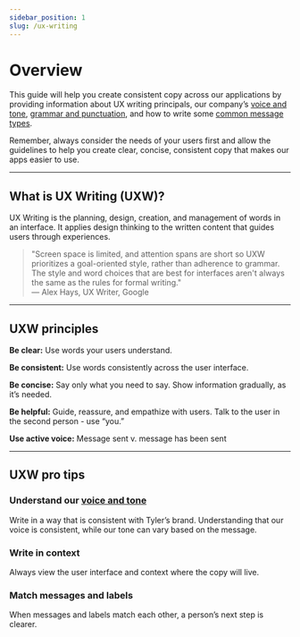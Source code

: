 ```yaml
---
sidebar_position: 1
slug: /ux-writing
---
```


# Overview 
This guide will help you create consistent copy across our applications by providing information about UX writing principals, our company’s [voice and tone](/ux-writing/voice-and-tone/), [grammar and punctuation](/ux-writing/style-guide/punctuation/), and how to write some [common message types](/ux-writing/common-messages/). 

Remember, always consider the needs of your users first and allow the guidelines to help you create clear, concise, consistent copy that makes our apps easier to use.

---

## What is UX Writing (UXW)?

UX Writing is the planning, design, creation, and management of words in an interface. It applies design thinking to the written content that guides users through experiences.

> "Screen space is limited, and attention spans are short so UXW prioritizes a goal-oriented style, rather than adherence to grammar. The style and word choices that are best for interfaces aren't always the same as the rules for formal writing."<br />&mdash; Alex Hays, UX Writer, Google

---

## UXW principles

**Be clear:** Use words your users understand.

**Be consistent:** Use words consistently across the user interface.

**Be concise:** Say only what you need to say. Show information gradually, as it’s needed.

**Be helpful:** Guide, reassure, and empathize with users. Talk to the user in the second person - use “you.”

**Use active voice:** Message sent v. message has been sent

---

## UXW pro tips

### Understand our [voice and tone](/ux-writing/voice-and-tone/)
Write in a way that is consistent with Tyler’s brand. Understanding that our voice is consistent, while our tone can vary based on the message.

### Write in context
Always view the user interface and context where the copy will live.

### Match messages and labels
When messages and labels match each other, a person’s next step is clearer.
